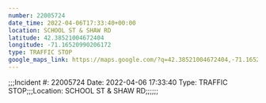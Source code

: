 ```yaml
---
number: 22005724
date_time: 2022-04-06T17:33:40+00:00
location: SCHOOL ST & SHAW RD
latitude: 42.38521004672404
longitude: -71.16520990206172
type: TRAFFIC STOP
google_maps_link: https://maps.google.com/?q=42.38521004672404,-71.16520990206172
---
```


;;;Incident #: 22005724  Date: 2022-04-06 17:33:40   Type: TRAFFIC STOP;;;Location: SCHOOL ST & SHAW RD;;;;;;
